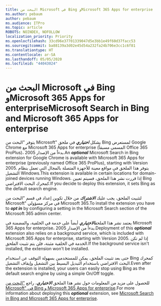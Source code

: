 ```yaml
---
title: البحث من Microsoft في Bing وMicrosoft 365 Apps for enterprise
ms.author: pebaum
author: pebaum
ms.audience: ITPro
ms.topic: article
ROBOTS: NOINDEX, NOFOLLOW
localization_priority: Priority
ms.openlocfilehash: 33cd96e37701339047d5e3bb1e49f60d37facc53
ms.sourcegitcommit: ba88139a3d02e45d54a232fa24b706e3cc1c6f81
ms.translationtype: HT
ms.contentlocale: ar-SA
ms.lasthandoff: 05/05/2020
ms.locfileid: "44043024"
---
```

# <a name="microsoft-search-in-bing-and-microsoft-365-apps-for-enterprise"></a><span data-ttu-id="e0e33-102">البحث من Microsoft في Bing وMicrosoft 365 Apps for enterprise</span><span class="sxs-lookup"><span data-stu-id="e0e33-102">Microsoft Search in Bing and Microsoft 365 Apps for enterprise</span></span>

<span data-ttu-id="e0e33-103">يتوفر "البحث من Microsoft" بشكل ***اختياري*** في ملحق Bing لمستعرض Google Chrome مع Microsoft 365 Apps for enterprise (المسمى مسبقاً Office 365 ProPlus)، بدءاً من الإصدار 2005.</span><span class="sxs-lookup"><span data-stu-id="e0e33-103">An ***optional*** Microsoft Search in Bing extension for Google Chrome is available with Microsoft 365 Apps for enterprise (previously named Office 365 ProPlus), starting with Version 2005.</span></span> <span data-ttu-id="e0e33-104">يتوفر هذا الملحق في مواقع معينة للأجهزة المتصلة بالمجال التي تعمل بنظام التشغيل Windows.</span><span class="sxs-lookup"><span data-stu-id="e0e33-104">This extension is available in certain locations for domain-joined devices running Windows.</span></span> <span data-ttu-id="e0e33-105">إذا قررت نشر هذا الملحق، فسيتم تعيين Bing كمحرك البحث الافتراضي.</span><span class="sxs-lookup"><span data-stu-id="e0e33-105">If you decide to deploy this extension, it sets Bing as the default search engine.</span></span>

<span data-ttu-id="e0e33-106">لتثبيت الملحق، يجب عليك ***الاشتراك*** من خلال تكوين إعداد في قسم "البحث من Microsoft" في مركز مسؤولي Microsoft 365.</span><span class="sxs-lookup"><span data-stu-id="e0e33-106">To install the extension you have to ***opt in*** by configuring a setting in the Microsoft Search section of the Microsoft 365 admin center.</span></span>

<span data-ttu-id="e0e33-107">يعتمد نشر هذا الملحق***الاختياري*** أيضاً على خدمة في الخلفية، والمضمنة في Microsoft 365 Apps for enterprise، بدءاً من الإصدار 2005.</span><span class="sxs-lookup"><span data-stu-id="e0e33-107">Deployment of this ***optional*** extension also relies on a background service, which is included with Microsoft 365 Apps for enterprise, starting with Version 2005.</span></span> <span data-ttu-id="e0e33-108">إذا لم تكن الخدمة في الخلفية مثبتة، فلن يتم تثبيت الملحق.</span><span class="sxs-lookup"><span data-stu-id="e0e33-108">If the background service isn't installed, the extension won't be installed.</span></span>

<span data-ttu-id="e0e33-109">حتى بعد تثبيت الملحق، يمكن للمستخدمين بسهولة التوقف عن استخدام Bing كمحرك البحث الافتراضي باستخدام التبديل البسيط بين التشغيل وإيقاف التشغيل.</span><span class="sxs-lookup"><span data-stu-id="e0e33-109">Even after the extension is installed, your users can easily stop using Bing as the default search engine by using a simple On/Off toggle.</span></span>

<span data-ttu-id="e0e33-110">للحصول على مزيد من المعلومات حول نشر هذا الملحق ***الاختياري***، راجع ["البحث من Microsoft" في Bing و Microsoft 365 Apps for enterprise](https://docs.microsoft.com/deployoffice/microsoft-search-bing).</span><span class="sxs-lookup"><span data-stu-id="e0e33-110">For more information about deploying this ***optional*** extension, see [Microsoft Search in Bing and Microsoft 365 Apps for enterprise](https://docs.microsoft.com/deployoffice/microsoft-search-bing).</span></span>